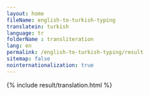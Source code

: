```yaml
--- 
layout: home 
fileName: english-to-turkish-typing
translatein: turkish
language: tr
folderName : transliteration
lang: en
permalink: /english-to-turkish-typing/result
sitemap: false
nointernationalization: true
---
```

{% include result/translation.html %}

<script src="/js/result/translator.js" data-foldername="{{page.folderName}}" data-lang="{{page.lang}}"></script>